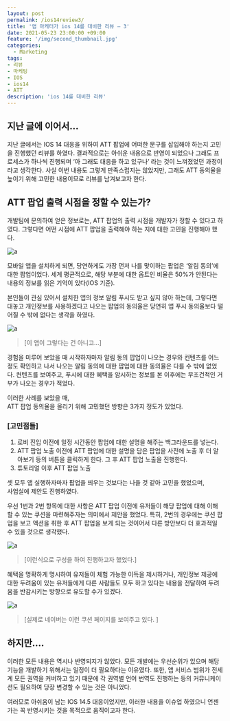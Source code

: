 ```yaml
---
layout: post
permalink: /ios14review3/
title: '앱 마케터가 ios 14를 대비한 리뷰 – 3'
date: 2021-05-23 23:00:00 +09:00
feature: '/img/second_thumbnail.jpg'
categories:
  - Marketing
tags:
- 리뷰
- 마케팅
- IOS
- ios14
- ATT
description: 'ios 14를 대비한 리뷰'
---
```

## 지난 글에 이어서…
지난 글에서는 IOS 14 대응을 위하여 ATT 팝업에 어떠한 문구를 삽입해야 하는지 고민을 진행했던 리뷰를 하였다.
결과적으로는 아쉬운 내용으로 반영이 되었으나 그래도 프로세스가 하나씩 진행되며 ‘아 그래도 대응을 하고 있구나’ 라는 것이 느껴졌었던 과정이라고 생각한다.
사실 이번 내용도 그렇게 만족스럽지는 않았지만, 그래도 ATT 동의율을 높이기 위해 고민한 내용이므로 리뷰를 남겨보고자 한다.


## ATT 팝업 출력 시점을 정할 수 있는가?
개발팀에 문의하여 얻은 정보로는, ATT 팝업의 출력 시점을 개발자가 정할 수 있다고 하였다.
그렇다면 어떤 시점에 ATT 팝업을 출력해야 하는 지에 대한 고민을 진행해야 했다.


![a](/img/KakaoTalk_20210509_201749445_LI.jpg)


모바일 앱을 설치하게 되면, 당연하게도 가장 먼저 나를 맞이하는 팝업은 ‘알림 동의’에 대한 팝업이었다.
세계 평균적으로, 해당 부분에 대한 옵트인 비율은 50%가 안된다는 내용의 정보를 읽은 기억이 있다(IOS 기준).

본인들이 관심 있어서 설치한 앱의 정보 알림 푸시도 받고 싶지 않아 하는데,
그렇다면 대놓고 개인정보를 사용하겠다고 나오는 팝업의 동의율은 당연히 앱 푸시 동의율보다 떨어질 수 밖에 없다는 생각을 하였다.


![a](/img/KakaoTalk_20210620_204355988.jpg)
> [이 앱이 그렇다는 건 아니고...]



경험을 미루어 보았을 때 시작하자마자 알림 동의 팝업이 나오는 경우와 컨텐츠를 어느정도 확인하고 나서 나오는 알림 동의에 대한 팝업에 대한 동의율은 다를 수 밖에 없었다.
컨텐츠를 보여주고, 푸시에 대한 혜택을 암시하는 정보를 본 이후에는 무조건적인 거부가 나오는 경우가 적었다.


이러한 사례를 보았을 때, <br>
ATT 팝업 동의율을 올리기 위해 고민했던 방향은 3가지 정도가 있었다.


### [고민점들]
1. 로비 진입 이전에 일정 시간동안 팝업에 대한 설명을 해주는 백그라운드를 넣는다.
2. ATT 팝업 노출 이전에 ATT 팝업에 대한 설명을 담은 팝업을 사전에 노출 후 더 알아보기 등의 버튼을 클릭하게 한다. 그 후 ATT 팝업 노출을 진행한다.
3. 튜토리얼 이후 ATT 팝업 노출


셋 모두 앱 실행하자마자 팝업을 띄우는 것보다는 나을 것 같아 고민을 했었으며,<br>
사업실에 제안도 진행하였다.<br>

우선 1번과 2번 항목에 대한 사항은 ATT 팝업 이전에 유저들이 해당 팝업에 대해 이해할 수 있는 쿠션을 마련해주자는 의미에서 제안을 했었다.
특히, 2번의 경우에는 쿠션 팝업을 보고 액션을 취한 후 ATT 팝업을 보게 되는 것이어서 다른 방안보다 더 효과적일 수 있을 것으로 생각했다.


![a](/img/att_2.png)
>[이런식으로 구성을 하여 진행하고자 했었다.]


혜택을 명확하게 명시하여 유저들이 체험 가능한 이득을 제시하거나,
개인정보 제공에 대한 두려움이 있는 유저들에게 다른 사람들도 모두 하고 있다는 내용을 전달하여 두려움을 반감시키는 방향으로 유도할 수가 있겠다.


![a](/img/KakaoTalk_20210620_204355988_01.jpg)
>[실제로 네이버는 이런 쿠션 페이지를 보여주고 있다. ]


## 하지만….
이러한 모든 내용은 역시나 반영되지가 않았다.
모든 개발에는 우선순위가 있으며 해당 기능을 개발하기 위해서는 일정이 더 필요하다는 이유였다.
또한, 앱 서비스 범위가 전세계 모든 권역을 커버하고 있기 때문에 각 권역별 언어 번역도 진행하는 등의 커뮤니케이션도 필요하여 당장 변경할 수 있는 것은 아니었다.

여러모로 아쉬움이 남는 IOS 14.5 대응이었지만, 이러한 내용을 이슈업 하였으니 언젠가는 꼭 반영시키는 것을 목적으로 움직이고자 한다.

